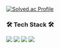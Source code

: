 [![Solved.ac Profile](http://mazassumnida.wtf/api/v2/generate_badge?boj=p_a_r_k_j_u_n_e)](https://solved.ac/p_a_r_k_j_u_n_e/)

### 🛠 Tech Stack 🛠
<img src="https://img.shields.io/badge/c++-00599C?style=for-the-badge&logo=c%2B%2B&logoColor=white">
<img src="https://img.shields.io/badge/python-3776AB?style=for-the-badge&logo=python&logoColor=white">
<img src="https://img.shields.io/badge/java-007396?style=for-the-badge&logo=java&logoColor=white">
<img src="https://img.shields.io/badge/scala-%23DC322F.svg?&style=for-the-badge&logo=scala&logoColor=white"/>
</div>
